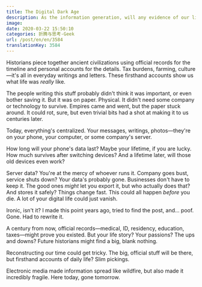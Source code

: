 ```yaml
---
title: The Digital Dark Age
description: As the information generation, will any evidence of our lives survive a century from now?
image:
date: 2020-03-22 15:50:10
categories: 折腾与思考-Geek
url: /post/en/en/3584
translationKey: 3584
---
```


Historians piece together ancient civilizations using official records for the timeline and personal accounts for the details. Tax burdens, farming, culture—it's all in everyday writings and letters. These firsthand accounts show us what life was *really* like.

The people writing this stuff probably didn't think it was important, or even bother saving it. But it was on paper. Physical. It didn't need some company or technology to survive. Empires came and went, but the paper stuck around. It could rot, sure, but even trivial bits had a shot at making it to us centuries later.

Today, everything's centralized. Your messages, writings, photos—they're on your phone, your computer, or some company's server.

How long will your phone's data last? Maybe your lifetime, if you are lucky. How much survives after switching devices? And a lifetime later, will those old devices even work?

Server data? You're at the mercy of whoever runs it. Company goes bust, service shuts down? Your data's probably gone. Businesses don't have to keep it. The good ones *might* let you export it, but who actually does that? And stores it safely? Things change fast. This could all happen *before* you die. A lot of your digital life could just vanish.

Ironic, isn't it? I made this point years ago, tried to find the post, and... poof. Gone. Had to rewrite it.

A century from now, official records—medical, ID, residency, education, taxes—might prove you existed. But your life story? Your passions? The ups and downs? Future historians might find a big, blank nothing.

Reconstructing our time could get tricky. The big, official stuff will be there, but firsthand accounts of daily life? Slim pickings.

Electronic media made information spread like wildfire, but also made it incredibly fragile. Here today, gone tomorrow.
